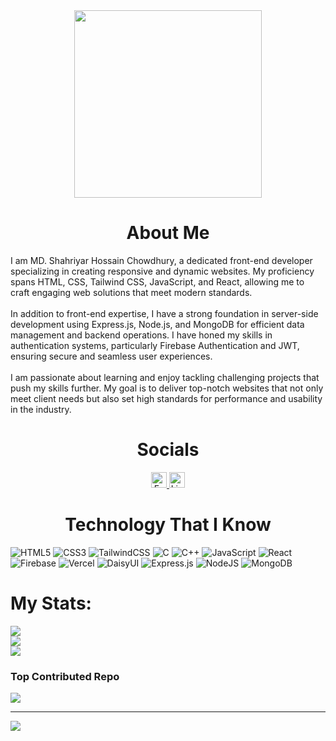<div align="center">
  <img height="300" src="https://i.ibb.co/Gxkq6pd/Linkedin-banner.png" />
</div>

<div>
  <h1 align="center">About Me</h1>
  </hr>
  <p>I am MD. Shahriyar Hossain Chowdhury, a dedicated front-end developer specializing in creating responsive and dynamic websites. My proficiency spans HTML, CSS, Tailwind CSS, JavaScript, and React, allowing me to craft engaging web solutions that meet modern standards.<br><br>In addition to front-end expertise, I have a strong foundation in server-side development using Express.js, Node.js, and MongoDB for efficient data management and backend operations. I have honed my skills in authentication systems, particularly Firebase Authentication and JWT, ensuring secure and seamless user experiences.<br><br>I am passionate about learning and enjoy tackling challenging projects that push my skills further. My goal is to deliver top-notch websites that not only meet client needs but also set high standards for performance and usability in the industry.
</p>
</div>

<div >
  <h1 align="center">Socials</h1>
  </hr>
  <div align="center">
  <a href="https://www.facebook.com/chowdhuryhridoyy?mibextid=ZbWKwL" target="_blank">
    <img src="https://img.shields.io/static/v1?message=Facebook&logo=facebook&label=&color=1877F2&logoColor=white&labelColor=&style=for-the-badge" height="25" alt="Facebook logo" />
  </a>
  <a href="https://www.linkedin.com/in/md-shahriyar-hossain-chowdhury/" target="_blank">
    <img src="https://img.shields.io/static/v1?message=LinkedIn&logo=linkedin&label=&color=0077B5&logoColor=white&labelColor=&style=for-the-badge" height="25" alt="LinkedIn logo" />
  </a>
  </div>
</div>

<div align="center">
    <h1>Technology That I Know</h1>
</div>


 ![HTML5](https://img.shields.io/badge/html5-%23E34F26.svg?style=flat&logo=html5&logoColor=white) ![CSS3](https://img.shields.io/badge/css3-%231572B6.svg?style=flat&logo=css3&logoColor=white)  ![TailwindCSS](https://img.shields.io/badge/tailwindcss-%2338B2AC.svg?style=flat&logo=tailwind-css&logoColor=white) ![C](https://img.shields.io/badge/c-%2300599C.svg?style=flat&logo=c&logoColor=white) ![C++](https://img.shields.io/badge/c++-%2300599C.svg?style=flat&logo=c%2B%2B&logoColor=white) ![JavaScript](https://img.shields.io/badge/javascript-%23323330.svg?style=flat&logo=javascript&logoColor=%23F7DF1E) ![React](https://img.shields.io/badge/react-%2320232a.svg?style=flat&logo=react&logoColor=%2361DAFB) ![Firebase](https://img.shields.io/badge/firebase-%23039BE5.svg?style=flat&logo=firebase) ![Vercel](https://img.shields.io/badge/vercel-%23000000.svg?style=flat&logo=vercel&logoColor=white) ![DaisyUI](https://img.shields.io/badge/daisyui-5A0EF8?style=flat&logo=daisyui&logoColor=white) ![Express.js](https://img.shields.io/badge/express.js-%23404d59.svg?style=flat&logo=express&logoColor=%2361DAFB) ![NodeJS](https://img.shields.io/badge/node.js-6DA55F?style=flat&logo=node.js&logoColor=white) ![MongoDB](https://img.shields.io/badge/MongoDB-%234ea94b.svg?style=flat&logo=mongodb&logoColor=white)


#  My Stats:
![](https://github-readme-stats.vercel.app/api?username=shahriyar06&theme=dark&hide_border=false&include_all_commits=false&count_private=false)<br/>
![](https://github-readme-streak-stats.herokuapp.com/?user=shahriyar06&theme=dark&hide_border=false)<br/>
![](https://github-readme-stats.vercel.app/api/top-langs/?username=shahriyar06&theme=dark&hide_border=false&include_all_commits=false&count_private=false&layout=compact)

###  Top Contributed Repo
![](https://github-contributor-stats.vercel.app/api?username=shahriyar06&limit=5&theme=dark&combine_all_yearly_contributions=true)

---
[![](https://visitcount.itsvg.in/api?id=shahriyar06&icon=0&color=0)](https://visitcount.itsvg.in)


